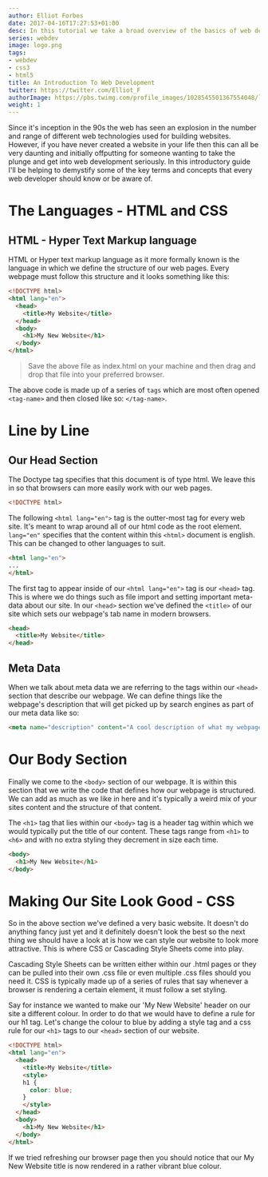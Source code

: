 ```yaml
---
author: Elliot Forbes
date: 2017-04-16T17:27:53+01:00
desc: In this tutorial we take a broad overview of the basics of web development.
series: webdev
image: logo.png
tags:
- webdev
- css3
- html5
title: An Introduction To Web Development
twitter: https://twitter.com/Elliot_F
authorImage: https://pbs.twimg.com/profile_images/1028545501367554048/lzr43cQv_400x400.jpg
weight: 1
---
```


Since it's inception in the 90s the web has seen an explosion in the number and range of different web technologies used for building websites. However, if you have never created a website in your life then this can all be very daunting and initially offputting for someone wanting to take the plunge and get into web development seriously. In this introductory guide I'll be helping to demystify some of the key terms and concepts that every web developer should know or be aware of.

# The Languages - HTML and CSS


## HTML - Hyper Text Markup language

HTML or Hyper text markup language as it more formally known is the language in which we define the structure of our web pages. Every webpage must follow this structure and it looks something like this:

```html
<!DOCTYPE html>
<html lang="en">
  <head>
    <title>My Website</title>
  </head>
  <body>
    <h1>My New Website</h1>
  </body>
</html>
```

> Save the above file as index.html on your machine and then drag and drop that file into your preferred browser. 

The above code is made up of a series of `tags` which are most often opened `<tag-name>` and then closed like so: `</tag-name>`. 

# Line by Line 

## Our Head Section

The Doctype tag specifies that this document is of type html. We leave this in so that browsers can more easily work with our web pages.

```html
<!DOCTYPE html>
```

The following `<html lang="en">` tag is the outter-most tag for every web site. It's meant to wrap around all of our html code as the root element. `lang="en"` specifies that the content within this `<html>` document is english. This can be changed to other languages to suit.

```html
<html lang="en">
...
</html>
```

The first tag to appear inside of our `<html lang="en">` tag is our `<head>` tag. This is where we do things such as file import and setting important meta-data about our site. In our `<head>` section we've  defined the `<title>` of our site which sets our webpage's tab name in modern browsers. 

```html
<head>
  <title>My Website</title>
</head>
```

## Meta Data

When we talk about meta data we are referring to the tags within our `<head>` section that describe our webpage. We can define things like the webpage's description that will get picked up by search engines as part of our meta data like so:

```html
<meta name="description" content="A cool description of what my webpage contains">
```

# Our Body Section

Finally we come to the `<body>` section of our webpage. It is within this section that we write the code that defines how our webpage is structured. We can add as much as we like in here and it's typically a weird mix of your sites content and the structure of that content. 

The `<h1>` tag that lies within our `<body>` tag is a header tag within which we would typically put the title of our content. These tags range from `<h1>` to `<h6>` and with no extra styling they decrement in size each time.

```html
<body>
  <h1>My New Website</h1>
</body>
```

# Making Our Site Look Good - CSS

So in the above section we've defined a very basic website. It doesn't do anything fancy just yet and it definitely doesn't look the best so the next thing we should have a look at is how we can style our website to look more attractive. This is where CSS or Cascading Style Sheets come into play. 

Cascading Style Sheets can be written either within our .html pages or they can be pulled into their own .css file or even multiple .css files should you need it. CSS is typically made up of a series of rules that say whenever a browser is rendering a certain element, it must follow a set styling. 

Say for instance we wanted to make our 'My New Website' header on our site a different colour. In order to do that we would have to define a rule for our h1 tag. Let's change the colour to blue by adding a style tag and a css rule for our `<h1>` tags to our `<head>` section of our website. 

```html
<!DOCTYPE html>
<html lang="en">
  <head>
    <title>My Website</title>
    <style>
    h1 {
      color: blue;
    }
    </style>
  </head>
  <body>
    <h1>My New Website</h1>
  </body>
</html>
```

If we tried refreshing our browser page then you should notice that our My New Website title is now rendered in a rather vibrant blue colour. 